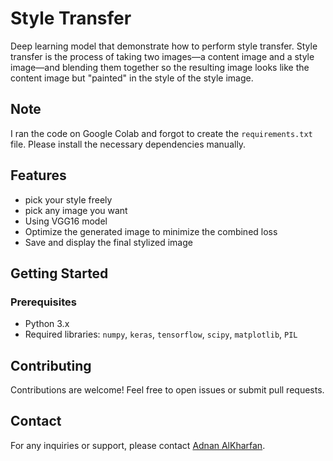# Style Transfer

Deep learning model that demonstrate how to perform style transfer.
Style transfer is the process of taking two images—a content image and a style image—and blending them together so the resulting image looks like the content image but "painted" in the style of the style image.

## Note

I ran the code on Google Colab and forgot to create the `requirements.txt` file. Please install the necessary dependencies manually.

## Features

- pick your style freely
- pick any image you want
- Using VGG16 model
- Optimize the generated image to minimize the combined loss
- Save and display the final stylized image

## Getting Started

### Prerequisites

- Python 3.x
- Required libraries: `numpy`, `keras`, `tensorflow`, `scipy`, `matplotlib`, `PIL`

## Contributing

Contributions are welcome! Feel free to open issues or submit pull requests.

## Contact

For any inquiries or support, please contact [Adnan AlKharfan](https://github.com/adnanAlKharfan/Style-Transfer).
